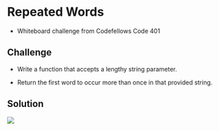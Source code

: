 # Repeated Words
- Whiteboard challenge from Codefellows Code 401

## Challenge
- Write a function that accepts a lengthy string parameter.

- Return the first word to occur more than once in that provided string.

## Solution
![](./assets/repeated-word.jpg)